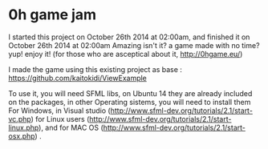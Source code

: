 0h game jam
===========

I started this project on October 26th 2014 at 02:00am, and finished it on October 26th 2014 at 02:00am
Amazing isn't it? a game made with no time? yup! enjoy it!
(for those who are asceptical about it, http://0hgame.eu/)

I made the game using this existing project as base : https://github.com/kaitokidi/ViewExample

To use it, you will need SFML libs, on Ubuntu 14 they are already included on the packages, in other Operating sistems, you will need to install them
For Windows, in Visual studio (http://www.sfml-dev.org/tutorials/2.1/start-vc.php) 
for Linux users (http://www.sfml-dev.org/tutorials/2.1/start-linux.php), and for MAC OS (http://www.sfml-dev.org/tutorials/2.1/start-osx.php) .
